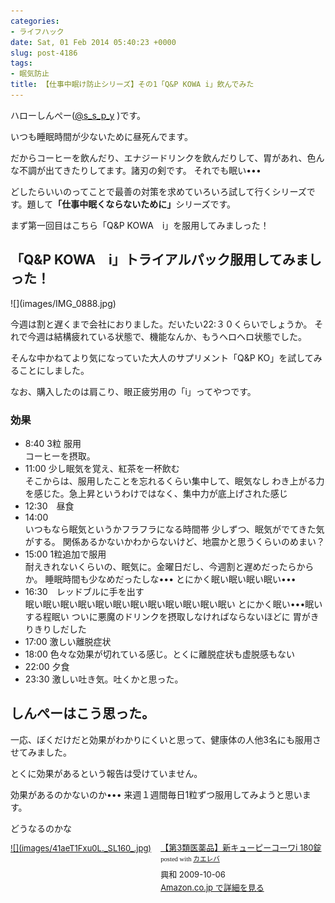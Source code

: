 ```yaml
---
categories:
- ライフハック
date: Sat, 01 Feb 2014 05:40:23 +0000
slug: post-4186
tags:
- 眠気防止
title: 【仕事中眠け防止シリーズ】その1「Q&P KOWA i」飲んでみた
---
```


ハローしんぺー(<a href="https://twitter.com/s_s_p_y" target="_blank">@s_s_p_y</a> )です。

いつも睡眠時間が少ないために昼死んでます。

だからコーヒーを飲んだり、エナジードリンクを飲んだりして、胃があれ、色んな不調が出てきたりしてます。諸刃の剣です。 それでも眠い•••

どしたらいいのってことで最善の対策を求めていろいろ試して行くシリーズです。題して<b>「仕事中眠くならないために」</b>シリーズです。 

まず第一回目はこちら「Q&P KOWA　i」を服用してみましった！

<h2>「Q&P KOWA　i」トライアルパック服用してみましった！</h2>
![](images/IMG_0888.jpg)

今週は割と遅くまで会社におりました。だいたい22:３０くらいでしょうか。
それで今週は結構疲れている状態で、機能なんか、もうヘロヘロ状態でした。

そんな中かねてより気になっていた大人のサプリメント「Q&P KO」を試してみることにしました。

なお、購入したのは肩こり、眼正疲労用の「i」ってやつです。

<h3>効果</h3>

<ul>
<li>8:40 3粒 服用</li>
コーヒーを摂取。

<li>11:00 少し眠気を覚え、紅茶を一杯飲む</li>
そこからは、服用したことを忘れるくらい集中して、眠気なし
わき上がる力を感じた。急上昇というわけではなく、集中力が底上げされた感じ

<li>12:30　昼食</li>

<li>14:00</li>
いつもなら眠気というかフラフラになる時間帯
少しずつ、眠気がでてきた気がする。
関係あるかないかわからないけど、地震かと思うくらいのめまい？

<li>15:00 1粒追加で服用</li>
耐えきれないくらいの、眠気に。金曜日だし、今週割と遅めだったらからか。
睡眠時間も少なめだったしな•••
とにかく眠い眠い眠い眠い•••

<li>16:30　レッドブルに手を出す</li>
眠い眠い眠い眠い眠い眠い眠い眠い眠い眠い眠い眠い
とにかく眠い•••眠いする程眠い
ついに悪魔のドリンクを摂取しなければならないほどに
胃がきりきりしだした

<li>17:00 激しい離脱症状</li>

<li>18:00 色々な効果が切れている感じ。とくに離脱症状も虚脱感もない</li>

<li>22:00 夕食</li>

<li>23:30 激しい吐き気。吐くかと思った。</li>
</ul>


<h2>しんぺーはこう思った。</h2>

一応、ぼくだけだと効果がわかりにくいと思って、健康体の人他3名にも服用させてみました。

とくに効果があるという報告は受けていません。

効果があるのかないのか•••
来週１週間毎日1粒ずつ服用してみようと思います。

どうなるのかな

<div class="kaerebalink-box" style="text-align:left;padding-bottom:20px;font-size:small;/zoom: 1;overflow: hidden;"><div class="kaerebalink-image" style="float:left;margin:0 15px 10px 0;"><a href="http://www.amazon.co.jp/exec/obidos/ASIN/B001JL8F4W/warawareotoko-22/ref=nosim/" rel="nofollow" target="_blank">![](images/41aeT1Fxu0L._SL160_.jpg)</a></div><div class="kaerebalink-info" style="line-height:120%;/zoom: 1;overflow: hidden;"><div class="kaerebalink-name" style="margin-bottom:10px;line-height:120%"><a href="http://www.amazon.co.jp/exec/obidos/ASIN/B001JL8F4W/warawareotoko-22/ref=nosim/" rel="nofollow" target="_blank">【第3類医薬品】新キューピーコーワi 180錠</a><div class="kaerebalink-powered-date" style="font-size:8pt;margin-top:5px;font-family:verdana;line-height:120%">posted with <a href="http://kaereba.com" rel="nofollow" target="_blank">カエレバ</a></div></div><div class="kaerebalink-detail" style="margin-bottom:5px;"> 興和 2009-10-06    </div><div class="kaerebalink-link" style="margin-top: 5px"><a href="http://www.amazon.co.jp/exec/obidos/ASIN/B001JL8F4W/warawareotoko-22/ref=nosim/" rel="nofollow" target="_blank">Amazon.co.jp で詳細を見る</a></div></div><div class="booklink-footer" style="clear: left"></div></div>